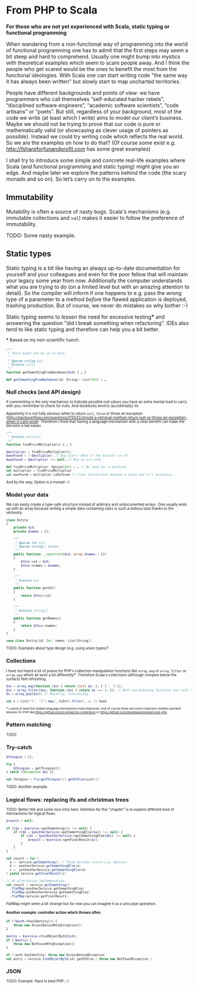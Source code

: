 # From PHP to Scala

**For those who are not yet experienced with Scala, static typing or functional programming**

When wandering from a non-functional way of programming into the world of functional programming one has to admit that the first steps may seem a bit steep and hard to comprehend. Usually one might bump into mystics with theoretical examples which seem to scare people away. And I think the people who get scared would be the ones to benefit the most from the functional ideologies. With Scala one can start writing code "the same way it has always been written" but slowly start to map uncharted territories.

People have different backgrounds and points of view: we have programmers who call themselves “self-educated hacker rebels”, “disciplined software engineers”, “academic software scientists”, “code artisans” or “poets”. But still, regardless of your background, most of the code we write (at least which I write) aims to model our client’s business. Maybe we should not be trying to prove that our code is pure or mathematically valid (or showcasing as clever usage of pointers as possible). Instead we could try writing code which reflects the real world. So we are the examples on how to do that? (Of course some exist e.g. http://fsharpforfunandprofit.com has some great examples)

I shall try to introduce some simple and concrete real-life examples where Scala (and functional programming and static typing) might give you an edge. And maybe later we explore the patterns behind the code (the scary monads and so on). So let’s carry on to the examples.

## Immutability

Mutability is often a source of nasty bugs. Scala's mechanisms (e.g. immutable collections and `val`) makes it easier to follow the preference of immutability.

TODO: Some nasty example.

## Static types

Static typing is a bit like having an always up-to-date documentation for yourself and your colleagues and even for the poor fellow that will maintain your legacy some year from now. Additionally the computer understands what you are trying to do (on a limited level but with an amazing attention to detail). So the compiler will inform if one happens to e.g. pass the wrong type of a parameter to a method *before* the flawed application is deployed, trashing production. But of course, we never do mistakes so why bother :-)

Static typing seems to lessen the need for excessive testing<b>*</b> and answering the question "did I break something when refactoring". IDEs also tend to like static typing and therefore can help you a bit better.

<small><b>*</b> Based on my non-scientific hunch.<small>

```php
/**
 * These might not be up-to-date.
 *
 * @param string $id
 * @return int[]
 */
function getSomethingFromDatabase($id) { … }
```

```scala
def getSomethingFromDatabase(id: String): List[Int] = …
```

## Null checks (and API design)

If commenting is the only mechanism to indicate possible null values you have an extra mental load to carry with you: remember to check for nulls. And docblocks tend to (accidentally) lie.

Apparently it is not fully obvious when to return `null`, `false` or throw an exception (http://stackoverflow.com/questions/175532/should-a-retrieval-method-return-null-or-throw-an-exception-when-it-cant-prod). Therefore I think that having a language mechanism with a clear benefit can make the decision a tad easier.

```php
/**
 * @return int|null
 */
function findPriceMultiplier() { … }

$multiplier = findPriceMultiplier();
$wasFound = !!$multiplier; // Bug alert! What if the $result === 0?
$wasFound = $multiplier !== null; // Now we are safe.
```

``` scala
def findPriceMultiplier: Option[Int] = … // No need for a docblock.
val multiplier = findPriceMultiplier
val wasFound = multiplier.isDefined // Clear distinction between a value and it’s existence.
```

And by the way, Option is a monad :-)

## Model your data

We can easily create a type-safe structure instead of arbitrary and undocumented arrays. One usually ends up with an array because writing a simple data-containing class is such a tedious task thanks to the verbosity.

```php
class Entity
{
    private $id;
    private $names = [];
    
    /**
     * @param int $id
     * @param string[] $names
     */
    public function __construct($id, array $names = [])
    {
        $this->id = $id;
        $this->names = $names;
    }

    /**
     * @return int
     */
    public function getId()
    {
        return $this->id;
    }

    /**
     * @return string[]
     */
    public function getNames()
    {
        return $this->names;
    }
}
```

```scala
case class Entity(id: Int, names: List[String])
```

TODO: Examples about type design (e.g. using union types)?

## Collections

I have not heard a lot of praise for PHP's collection manipulation functions like `array_map` or `array_filter` or `array_pop` which all work a bit differently<b>*</b>. Therefore Scala's collections (although complex below the surface) feel refreshing.

```php
$xs = array_map(function ($x) { return (int) $x; }, ['1', '2']);
$xs = array_filter($xs, function ($x) { return $x === 1; }); // Both non-mutating functions but with varying parameter order
$x = array_pop($xs); // Mutating, referencing
```

```scala
val x = List("1", "2").map(_.toInt).filter(_ == 1).head
```

<small><b>*</b>  Luckily at least the related language mechanisms have improved. And of course there are some collection-related userland libraries for PHP like https://github.com/xi-project/xi-collections or https://github.com/Anahkiasen/underscore-php</small>

## Pattern matching

TODO

## Try-catch

```php
$thingies = [];

try {
    $thingies = getThingies();
} catch (\Exception $e) {}
```

```scala
val thingies = Try(getThingies()).getOrElse(List())
```

TODO: Another example.

## Logical flows: replacing ifs and christmas trees

TODO: Better title and some nice intro here. Intention for this "chapter" is to explore different kind of mechanisms for logical flows.

```php
$result = null;

if (($a = $service->getSomething()) !== null) {
    if (($b = $anotherService->getSomethingElse($a)) !== null) {
        if (($c = $yetAnotherService->getSomethingElse($b)) !== null) {
            $result = $service->getFinalResult($c);
        }
    }
}
```

```scala
val result = for {
  a <- service.getSomething() // These methods return e.g. Options
  b <- anotherService.getSomethingElse(a)
  c <- yetAnotherService.getSomethingElse(b)
} yield service.getFinalResult(c)

// An alternative implementation.
val result = service.getSomething()
  .flatMap(anotherService.getSomethingElse)
  .flatMap(yetAnotherService.getSomethingElse)
  .flatMap(service.getFinalResult)
```

FlatMap might seem a bit strange but for now you can imagine it as a unix pipe operation.

#### Another example: controller action which throws often

```php
if (!$auth->hasIdentity()) {
    throw new AccessDeniedHttpException();
}

$entry = $service->findObjectById($id);
if (!$entry) {
    throw new NotFoundHttpException();
}
```

```scala
if (!auth.hasIdentity) throw new AccessDeniedException
val entry = service.findObjectById(id).getOrElse { throw new NotFoundException }
```

## JSON

TODO: Example. Hard to beat PHP ;-)

